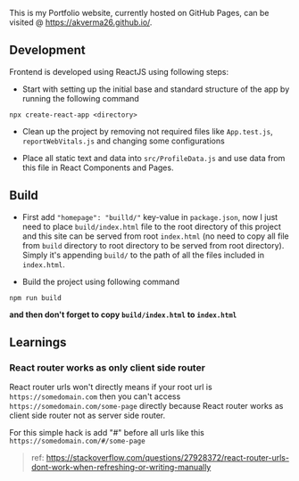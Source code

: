 This is my Portfolio website, currently hosted on GitHub Pages, can be visited @ https://akverma26.github.io/.

## Development

Frontend is developed using ReactJS using following steps:

* Start with setting up the initial base and standard structure of the app by running the following command

```shell
npx create-react-app <directory>
```

* Clean up the project by removing not required files like `App.test.js`, `reportWebVitals.js` and changing some configurations
  
* Place all static text and data into `src/ProfileData.js` and use data from this file in React Components and Pages.

## Build

* First add `"homepage": "builld/"` key-value in `package.json`, now I just need to place `build/index.html` file to the root directory of this project and this site can be served from root `index.html` (no need to copy all file from `build` directory to root directory to be served from root directory). Simply it's appending `build/` to the path of all the files included in `index.html`. 

* Build the project using following command

```shell
npm run build
```
**and then don't forget to copy `build/index.html` to `index.html`**

## Learnings

### React router works as only client side router

React router urls won't directly means if your root url is `https://somedomain.com` then you can't access `https://somedomain.com/some-page` directly because React router works as client side router not as server side router.

For this simple hack is add "#" before all urls like this `https://somedomain.com/#/some-page`

> ref: https://stackoverflow.com/questions/27928372/react-router-urls-dont-work-when-refreshing-or-writing-manually